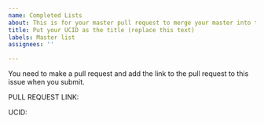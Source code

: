 ```yaml
---
name: Completed Lists
about: This is for your master pull request to merge your master into this repo.
title: Put your UCID as the title (replace this text)
labels: Master list
assignees: ''

---
```


You need to make a pull request and add the link to the pull request to this issue when you submit.  

PULL REQUEST LINK:

UCID:

